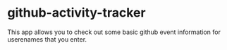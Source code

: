 # github-activity-tracker

This app allows you to check out some basic github event information for userenames that you enter.
